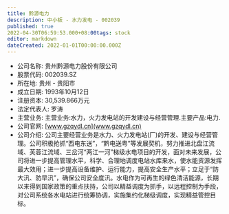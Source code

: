 ```yaml
---
title: 黔源电力
description: 中小板 - 水力发电 - 002039
published: true
2022-04-30T06:59:53.000+08:00tags: stock
editor: markdown
dateCreated: 2022-01-01T00:00:00.000Z
---
```


- 公司名称: 贵州黔源电力股份有限公司
- 股票代码: 002039.SZ
- 所在地: 贵州 - 贵阳市
- 成立日期: 1993年10月12日
- 注册资本: 30,539.866万元
- 法定代表人: 罗涛
- 主营业务: 主营业务:水力，火力发电站的开发建设与经营管理.主要产品:电力.
- 公司官网: [www.gzqydl.cn](www.gzqydl.cn)
- 公司介绍: 公司主要经营业务是水力、火力发电站(厂)的开发、建设与经营管理。公司积极抢抓“西电东送”，“黔电送粤”等发展契机，努力推进北盘江流域、芙蓉江流域、三岔河“两江一河”梯级水电项目的开发，面对未来发展，公司将进一步提高管理水平，科学、合理地调度电站水库来水，使水能资源发挥最大效用；进一步提高设备维护、运行能力，提高安全生产水平；立足于“防大汛、防早汛”，确保公司安全度汛。水电作为可再生的绿色清洁能源，长期以来得到国家政策的重点扶持，公司以精益调度为抓手，以远程控制为手段，对公司系统各水电站进行统筹协调，实施集约化梯级调度，实现精益管控目标。


